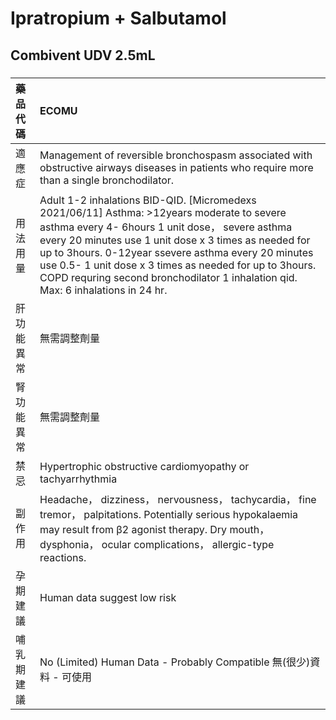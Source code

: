 # Ipratropium + Salbutamol

## Combivent UDV 2.5mL

##### 

| 藥品代碼   | ECOMU                                                                                                                                                                                                                                                                                                                                                                                                        |
|:-----------|:-------------------------------------------------------------------------------------------------------------------------------------------------------------------------------------------------------------------------------------------------------------------------------------------------------------------------------------------------------------------------------------------------------------|
| 適應症     | Management of reversible bronchospasm associated with obstructive airways diseases in patients who require more than a single bronchodilator.                                                                                                                                                                                                                                                                |
| 用法用量   | Adult 1-2 inhalations BID-QID. [Micromedexs 2021/06/11] Asthma: >12years moderate to severe asthma every 4- 6hours 1 unit dose， severe asthma every 20 minutes use 1 unit dose x 3 times as needed for up to 3hours. 0-12year ssevere asthma every 20 minutes use 0.5- 1 unit dose x 3 times as needed for up to 3hours. COPD requring second bronchodilator 1 inhalation qid. Max: 6 inhalations in 24 hr. |
| 肝功能異常 | 無需調整劑量                                                                                                                                                                                                                                                                                                                                                                                                 |
| 腎功能異常 | 無需調整劑量                                                                                                                                                                                                                                                                                                                                                                                                 |
| 禁忌       | Hypertrophic obstructive cardiomyopathy or tachyarrhythmia                                                                                                                                                                                                                                                                                                                                                   |
| 副作用     | Headache， dizziness， nervousness， tachycardia， fine tremor， palpitations. Potentially serious hypokalaemia may result from β2 agonist therapy. Dry mouth， dysphonia， ocular complications， allergic-type reactions.                                                                                                                                                                                  |
| 孕期建議   | Human data suggest low risk                                                                                                                                                                                                                                                                                                                                                                                  |
| 哺乳期建議 | No (Limited) Human Data - Probably Compatible 無(很少)資料 - 可使用                                                                                                                                                                                                                                                                                                                                          |

